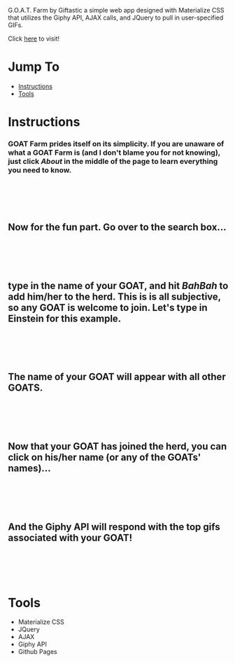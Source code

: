 <p align="center">
  <img src="https://raw.githubusercontent.com/tmiess/Giftastic/master/assets/images/goatFarm.PNG" alt=""/>
</p>

</br>

G.O.A.T. Farm by Giftastic a simple web app designed with Materialize CSS that utilizes the Giphy API, AJAX calls, and JQuery to pull in user-specified GIFs.

Click [here](https://tmiess.github.io/Giftastic/) to visit!

# Jump To
- [Instructions](#instructions)
- [Tools](#tools)

# Instructions
### GOAT Farm prides itself on its simplicity. If you are unaware of what a GOAT Farm is (and I don't blame you for not knowing), just click *About* in the middle of the page to learn everything you need to know.
</br>
<p align="center">
  <img src="https://raw.githubusercontent.com/tmiess/Giftastic/master/Goat-Farm/goat_intro.PNG" alt=""/>
</p>
</br>

## Now for the fun part. Go over to the search box...

</br>
<p align="center">
  <img src="https://raw.githubusercontent.com/tmiess/Giftastic/master/Goat-Farm/goat_search.PNG" alt=""/>
</p>
</br>

## type in the name of your GOAT, and hit *BahBah* to add him/her to the herd. This is is all subjective, so any GOAT is welcome to join. Let's type in Einstein for this example.

</br>
<p align="center">
  <img src="https://raw.githubusercontent.com/tmiess/Giftastic/master/Goat-Farm/goat_input.PNG" alt=""/>
</p>
</br>

## The name of your GOAT will appear with all other GOATS.

</br>
<p align="center">
  <img src="https://raw.githubusercontent.com/tmiess/Giftastic/master/Goat-Farm/goat_herd.PNG" alt=""/>
</p>
</br>

## Now that your GOAT has joined the herd, you can click on his/her name (or any of the GOATs' names)...

</br>
<p align="center">
  <img src="https://raw.githubusercontent.com/tmiess/Giftastic/master/Goat-Farm/goat_click.PNG" alt=""/>
</p>
</br>

## And the Giphy API will respond with the top gifs associated with your GOAT!

</br>
<p align="center">
  <img src="https://raw.githubusercontent.com/tmiess/Giftastic/master/Goat-Farm/goat_gifs.PNG" alt=""/>
</p>
</br>

# Tools
- Materialize CSS
- JQuery
- AJAX
- Giphy API
- Github Pages

